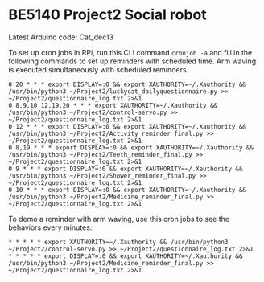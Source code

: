 # BE5140 Project2 Social robot

Latest Arduino code: Cat_dec13

To set up cron jobs in RPi, run this CLI command `cronjob -a` and fill in the following commands to set up reminders with scheduled time. Arm waving is executed simultaneously with scheduled reminders.
```
0 20 * * * export DISPLAY=:0 && export XAUTHORITY=~/.Xauthority && /usr/bin/python3 ~/Project2/luckycat_dailyquestionnaire.py >> ~/Project2/questionnaire_log.txt 2>&1
0 8,9,10,12,19,20 * * * export XAUTHORITY=~/.Xauthority && /usr/bin/python3 ~/Project2/control-servo.py >> ~/Project2/questionnaire_log.txt 2>&1
0 12 * * * export DISPLAY=:0 && export XAUTHORITY=~/.Xauthority && /usr/bin/python3 ~/Project2/Activity_reminder_final.py >> ~/Project2/questionnaire_log.txt 2>&1
0 8,19 * * * export DISPLAY=:0 && export XAUTHORITY=~/.Xauthority && /usr/bin/python3 ~/Project2/Teeth_reminder_final.py >> ~/Project2/questionnaire_log.txt 2>&1
0 9 * * * export DISPLAY=:0 && export XAUTHORITY=~/.Xauthority && /usr/bin/python3 ~/Project2/Shower_reminder_final.py >> ~/Project2/questionnaire_log.txt 2>&1
0 10 * * * export DISPLAY=:0 && export XAUTHORITY=~/.Xauthority && /usr/bin/python3 ~/Project2/Medicine_reminder_final.py >> ~/Project2/questionnaire_log.txt 2>&1
```
To demo a reminder with arm waving, use this cron jobs to see the behaviors every minutes:
```
* * * * * export XAUTHORITY=~/.Xauthority && /usr/bin/python3 ~/Project2/control-servo.py >> ~/Project2/questionnaire_log.txt 2>&1
* * * * * export DISPLAY=:0 && export XAUTHORITY=~/.Xauthority && /usr/bin/python3 ~/Project2/Medicine_reminder_final.py >> ~/Project2/questionnaire_log.txt 2>&1

```
